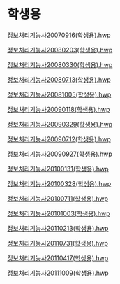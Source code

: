 # 학생용

[정보처리기능사20070916(학생용).hwp](20070916().hwp)

[정보처리기능사20080203(학생용).hwp](20080203().hwp)

[정보처리기능사20080330(학생용).hwp](20080330().hwp)

[정보처리기능사20080713(학생용).hwp](20080713().hwp)

[정보처리기능사20081005(학생용).hwp](20081005().hwp)

[정보처리기능사20090118(학생용).hwp](20090118().hwp)

[정보처리기능사20090329(학생용).hwp](20090329().hwp)

[정보처리기능사20090712(학생용).hwp](20090712().hwp)

[정보처리기능사20090927(학생용).hwp](20090927().hwp)

[정보처리기능사20100131(학생용).hwp](20100131().hwp)

[정보처리기능사20100328(학생용).hwp](20100328().hwp)

[정보처리기능사20100711(학생용).hwp](20100711().hwp)

[정보처리기능사20101003(학생용).hwp](20101003().hwp)

[정보처리기능사20110213(학생용).hwp](20110213().hwp)

[정보처리기능사20110731(학생용).hwp](20110731().hwp)

[정보처리기능사20110417(학생용).hwp](20110417().hwp)

[정보처리기능사20111009(학생용).hwp](20111009().hwp)